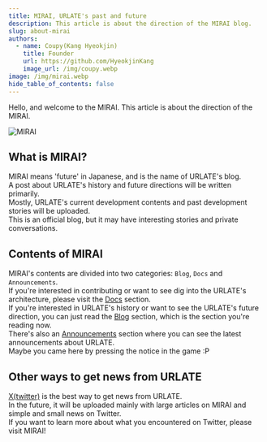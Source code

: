 ```yaml
---
title: MIRAI, URLATE's past and future
description: This article is about the direction of the MIRAI blog.
slug: about-mirai
authors:
  - name: Coupy(Kang Hyeokjin)
    title: Founder
    url: https://github.com/HyeokjinKang
    image_url: /img/coupy.webp
image: /img/mirai.webp
hide_table_of_contents: false
---
```


Hello, and welcome to the MIRAI. This article is about the direction of the MIRAI.

![MIRAI](/img/mirai.webp)

<!--truncate-->

## What is MIRAI?

MIRAI means 'future' in Japanese, and is the name of URLATE's blog.  
A post about URLATE's history and future directions will be written primarily.  
Mostly, URLATE's current development contents and past development stories will be uploaded.  
This is an official blog, but it may have interesting stories and private conversations.

## Contents of MIRAI

MIRAI's contents are divided into two categories: `Blog`, `Docs` and `Announcements`.  
If you're interested in contributing or want to see dig into the URLATE's architecture, please visit the [Docs](/docs) section.  
If you're interested in URLATE's history or want to see the URLATE's future direction, you can just read the [Blog](/) section, which is the section you're reading now.  
There's also an [Announcements](/announcements) section where you can see the latest announcements about URLATE.  
Maybe you came here by pressing the notice in the game :P

## Other ways to get news from URLATE

[X(twitter)](https://twitter.com/urlate) is the best way to get news from URLATE.  
In the future, it will be uploaded mainly with large articles on MIRAI and simple and small news on Twitter.  
If you want to learn more about what you encountered on Twitter, please visit MIRAI!
